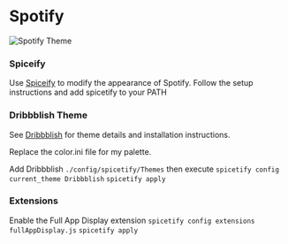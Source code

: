 # Spotify

![Spotify Theme](https://github.com/zmisson424/UbuntuTheme/spotify/spotify-theme.png)

### Spiceify

Use [Spiceify](https://github.com/khanhas/spicetify-cli) to modify the appearance
of Spotify. Follow the setup instructions and add spicetify to your PATH

### Dribbblish Theme

See [Dribbblish](https://github.com/morpheusthewhite/spicetify-themes/tree/master/Dribbblish)
for theme details and installation instructions.

Replace the color.ini file for my palette.

Add Dribbblish
`./config/spicetify/Themes`
then execute
`spicetify config current_theme Dribbblish`
`spicetify apply`

### Extensions

Enable the Full App Display extension
`spicetify config extensions fullAppDisplay.js`
`spicetify apply`

